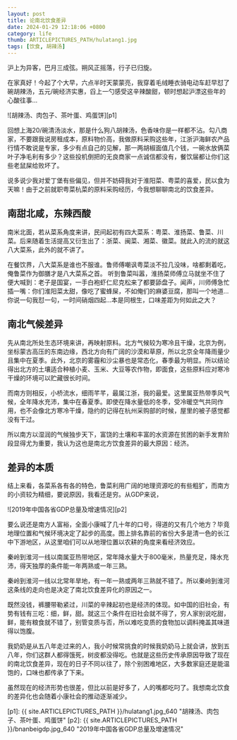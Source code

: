 ```yaml
---
layout: post
title: 论南北饮食差异
date: 2024-01-29 12:18:06 +0800
category: life
thumb: ARTICLEPICTURES_PATH/hulatang1.jpg
tags: [饮食, 胡辣汤]
---
```


沪上为异客，巴月三成弦。朔风正摇落，行子已归旋。

在家真好！今起了个大早，六点半时天蒙蒙亮，我穿着毛绒睡衣骑电动车赶早怼了碗胡辣汤，五元/碗经济实惠，舀上一勺感受这辛辣酸甜，顿时想起沪漂这些年的心酸往事...

![胡辣汤、肉包子、茶叶蛋、鸡蛋饼][p1]

回想上海20/碗清汤淡水，那是什么狗八胡辣汤，色香味你是一样都不沾。勾八商家，不要跟我说房租成本，原料物价高，我做原料采购这些年，江浙沪海鲜农产品行情不敢说是专家，多少有点自己的见解，那一两胡椒面值几个钱，一碗水放俩菜叶子净毛利有多少？这些投机倒把的无良商家一点诚信都没有，餐饮届都让你们这些老鼠屎给败坏了。

说多说少我对爱丁堡有些偏见，但并不妨碍我对于淮阳菜、粤菜的喜爱，民以食为天嘛！由于之前就职粤菜杭菜的原料采购经历，今我想聊聊南北的饮食差异。

## 南甜北咸，东辣西酸

南米北面，若从菜系角度来讲，民间起初有四大菜系：粤菜、淮扬菜、鲁菜、川菜。后来随着生活提高又衍生出了：浙菜、闽菜、湘菜、徽菜。就此入的流的就这八大菜系，此外的就不讲了。

在餐饮界，八大菜系是谁也不服谁。鲁师傅嘲讽粤菜淡不拉几没味，啥都剩着吃，俺鲁菜作为御膳才是八大菜系之首。
听到鲁菜叫嚣，淮扬菜师傅立马就坐不住了便大喊到：老子是国宴，一手白袍虾仁尼克松来了都要舔盘子。闻声，川师傅急忙插一嘴：你们淮阳菜太甜，像吃了蜜蜂屎，不如俺们的麻婆豆腐，那叫一个地道...你说一句我怼一句，一时间硝烟四起...本是同根生，口味差距为何如此之大？

## 南北气候差异

先从南北所处生态环境来讲，再映射原料。北方气候较为寒冷且干燥，北京为例，坐标蒙古高压的东南边缘，西北方向有广阔的沙漠和草原，所以北京全年降雨量少且集中在夏季。此外，北京的雾霾和沙尘暴也是常态化，春季最为明显。所以结论得出北方的土壤适合种植小麦、玉米、大豆等农作物，即面食，这些原料应对寒冷干燥的环境可以贮藏很长时间。

而南方则相反，小桥流水，细雨芊芊，最属江浙，我的最爱。这里属亚热带季风气候，全年降水充沛，集中在春夏季。即使在降水量低的冬季，受冷暖空气共同作用，也不会像北方寒冷干燥，隐约的记得在杭州采购部的时候，屋里的被子感觉都没有干过。

所以南方以湿润的气候独步天下，富饶的土壤和丰富的水资源在贫困的新手发育阶段显得尤为重要，我认为这也是南北方饮食差异的最大原因：经济。

## 差异的本质

结上来看，各菜系各有各的特色，鲁菜利用广阔的地理资源吃的有些粗犷，而南方的小资较为精细，要说原因，我看还是穷。从GDP来说，

![2019年中国各省GDP总量及增速情况][p2]

要么说还是南方人富裕，全面小康喊了几十年的口号，得道的又有几个地方？毕竟地理位置和气候环境决定了起步的高度。图上排名靠前的省份大多是清一色的长江中下游地区，从这里咱们可以从地理位置以农耕的角度来看经济效应。

秦岭到淮河一线以南属亚热带地区，常年降水量大于800毫米，热量充足，降水充沛，得天独厚的条件能一年两熟或一年三熟。

秦岭到淮河一线以北常年旱地，有一年一熟或两年三熟就不错了。所以秦岭到淮河这条线的走向也是决定了南北饮食差异化的原因之一。

既然没钱，裤腰带勒紧过，川菜的辛辣起初也是经济的体现。如中国的旧社会，有势有钱有三吃：细，鲜，甜。就这三个条件在旧社会就不得了，穷人家别说吃甜，鲜，能有粮食就不错了，别管变质与否，所以难吃变质的食物加以调料掩盖其味道得以饱腹。

我奶奶是从五八年走过来的人，我小时候常挑食的时候我奶奶马上就会讲，放到五八年，你们这群人都得饿死，树皮都没得吃。也就是这些历史传承原因导致了现在的南北饮食差异，现在的日子不同以往了，除个别困难地区，大多数家庭还是能温饱的，口味也都传承了下来。

虽然现在的经济形势也很差，但比以前是好多了，人的嘴都吃叼了。我想南北饮食的差异化也会随着小康社会的推动逐渐减少。


[p1]: {{ site.ARTICLEPICTURES_PATH }}/hulatang1.jpg_640 "胡辣汤、肉包子、茶叶蛋、鸡蛋饼"
[p2]: {{ site.ARTICLEPICTURES_PATH }}/bnanbeigdp.jpg_640 "2019年中国各省GDP总量及增速情况"